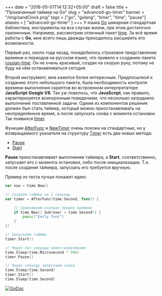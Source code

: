 +++
date = "2016-05-01T14:12:32+05:00"
draft = false
title = "Прокачанный таймер на Go"
slug = "advanced-go-timer"
banner = "/img/sandClock.png"
tags = ["go", "golang", "timer", "time", "pause"]
aliases = [
	"advanced-go-timer"
]
+++
У языка [Go](https://golang.org/) шикарная стандартная библиотека, инструменты на все случаи жизни, при этом достаточно лаконичные. Например, рассмотрим отличный пакет [time](https://golang.org/pkg/time/). За всё время работы с **Go**, мне всего лишь дважды приходилось расширять его возможности.

Первый раз, около года назад, понадобилось строковое представление времени и периодов на русском языке, что привело к созданию пакета [russian-time](https://github.com/ivahaev/russian-time). Он не очень красивый, создан на скорую руку, потому не буду на нём останавливаться сегодня.

Второй инструмент, мне кажется более интересным. Предпосылкой к созданию этого небольшого пакета, была необходимость контроля времени выполнения скриптов во встроенном интерпретаторе **JavaScript** **Google V8**. Так уж повелось, что **JavaScript**, как правило, характеризуется асинхронным поведением, что несколько затрудняло выполнение поставленной задачи. Одним из компонентов решения должен был стать таймер, который можно приостанавливать на неопределённое время, а после запускать снова с момента остановки. Так появился [timer](https://github.com/ivahaev/timer).

<!--more-->

Функции [AfterFunc](https://godoc.org/github.com/ivahaev/timer#AfterFunc)  и [NewTimer](https://godoc.org/github.com/ivahaev/timer#NewTimer)  очень похожи на стандартные, но у возвращаемого указателя на структуру [Timer](https://godoc.org/github.com/ivahaev/timer#Timer) есть два новых метода:

*  [Pause](https://godoc.org/github.com/ivahaev/timer#Timer.Pause)
*  [Start](https://godoc.org/github.com/ivahaev/timer#Timer.Start)

**Pause** приостанавливает выполнение таймера, а **Start**, соответственно, запускает его с момента остановки, либо после инициализации. Т.е. после создания таймера, запускать его требуется вручную.

Пример из теста лучше покажет идею:

```go
var now = time.Now()

// Создаем таймер на 1 секунду
var timer = AfterFunc(time.Second, func() {

    // Сравниваем сколько прошло времени
	if time.Now().Sub(now) < time.Second*2 {
		panic("Early func")
	}
})

// Запускаем таймер
timer.Start()

// Через пол секунды приостанавливаем
time.Sleep(time.Microsecond * 500)
timer.Pause()

// Через секунду запускаем снова
time.Sleep(time.Second)
timer.Start()
time.Sleep(time.Second)
```

[![GoDoc](https://godoc.org/github.com/ivahaev/timer?status.svg)](https://godoc.org/github.com/ivahaev/timer)